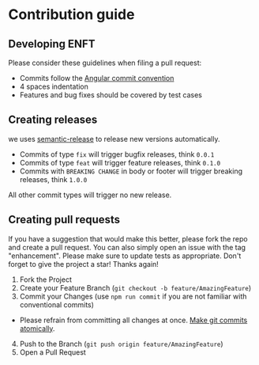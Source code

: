# Contribution guide

## Developing ENFT

Please consider these guidelines when filing a pull request:

-   Commits follow the [Angular commit convention](https://github.com/angular/angular.js/blob/master/DEVELOPERS.md#-git-commit-guidelines)
-   4 spaces indentation
-   Features and bug fixes should be covered by test cases

## Creating releases

we uses [semantic-release](https://github.com/semantic-release/semantic-release)
to release new versions automatically.

-   Commits of type `fix` will trigger bugfix releases, think `0.0.1`
-   Commits of type `feat` will trigger feature releases, think `0.1.0`
-   Commits with `BREAKING CHANGE` in body or footer will trigger breaking releases, think `1.0.0`

All other commit types will trigger no new release.

## Creating pull requests

If you have a suggestion that would make this better, please fork the repo and create a pull request. You can also simply open an issue with the tag "enhancement".
Please make sure to update tests as appropriate.
Don't forget to give the project a star! Thanks again!

1. Fork the Project
2. Create your Feature Branch (`git checkout -b feature/AmazingFeature`)
3. Commit your Changes (use `npm run commit` if you are not familiar with conventional commits)

-   Please refrain from committing all changes at once. [Make git commits atomically](https://www.aleksandrhovhannisyan.com/blog/atomic-git-commits/).

4. Push to the Branch (`git push origin feature/AmazingFeature`)
5. Open a Pull Request
